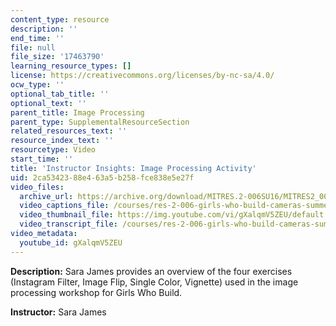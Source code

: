 ```yaml
---
content_type: resource
description: ''
end_time: ''
file: null
file_size: '17463790'
learning_resource_types: []
license: https://creativecommons.org/licenses/by-nc-sa/4.0/
ocw_type: ''
optional_tab_title: ''
optional_text: ''
parent_title: Image Processing
parent_type: SupplementalResourceSection
related_resources_text: ''
resource_index_text: ''
resourcetype: Video
start_time: ''
title: 'Instructor Insights: Image Processing Activity'
uid: 2ca53423-88e4-63a5-b258-fce838e5e27f
video_files:
  archive_url: https://archive.org/download/MITRES.2-006SU16/MITRES2_006SU16_instructor_insights_300k.mp4
  video_captions_file: /courses/res-2-006-girls-who-build-cameras-summer-2016/7781934d463658888fc8db00920b1367_gXalqmV5ZEU.vtt
  video_thumbnail_file: https://img.youtube.com/vi/gXalqmV5ZEU/default.jpg
  video_transcript_file: /courses/res-2-006-girls-who-build-cameras-summer-2016/cd6ed639ebc02e7d014f3074ef15ace2_gXalqmV5ZEU.pdf
video_metadata:
  youtube_id: gXalqmV5ZEU
---
```


**Description:** Sara James provides an overview of the four exercises (Instagram Filter, Image Flip, Single Color, Vignette) used in the image processing workshop for Girls Who Build.

**Instructor:** Sara James


